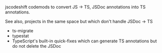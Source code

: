 jscodeshift codemods to convert JS -> TS, JSDoc annotations into TS annotations.

See also, projects in the same space but which don't handle JSDoc -> TS

- ts-migrate
- typestat
- TypeScript's built-in quick-fixes which can generate TS annotations but do not delete the JSDoc
